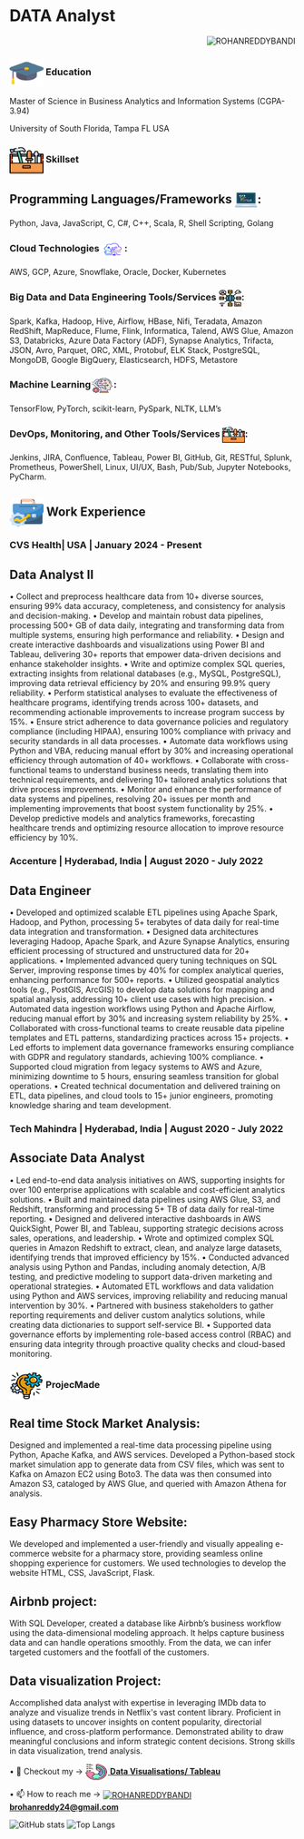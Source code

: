 # DATA Analyst

<p align="right"> <img src="https://komarev.com/ghpvc/?username=rohanreddy1&label=Profile%20views&color=0e75b6&style=flat" alt="ROHANREDDYBANDI" /> </p>

### <img align="center" src="assets/mortarboard.png" alt="ROHANREDDYBANDI" height="50" width="60" /> Education
Master of Science in Business Analytics and Information Systems (CGPA-3.94) 

University of South Florida, Tampa FL USA

### <img align="center" src="assets/tool-box.png" alt="ROHANREDDYBANDI" height="50" width="60" /> Skillset
## Programming Languages/Frameworks <img align="center" src="assets/programming.png" alt="ROHANREDDYBANDI" height="30" width="40" />:
Python, Java, JavaScript, C, C#, C++, Scala, R, Shell Scripting, Golang

### Cloud Technologies <img align="center" src="assets/cloud.png" alt="ROHANREDDYBANDI" height="30" width="40" />:
AWS, GCP, Azure, Snowflake, Oracle, Docker, Kubernetes

### Big Data and Data Engineering Tools/Services <img align="center" src="assets/big-data.png" alt="ROHANREDDYBANDI" height="30" width="40" />:
Spark, Kafka, Hadoop, Hive, Airflow, HBase, Nifi, Teradata, Amazon RedShift, MapReduce, Flume, Flink, Informatica, Talend, AWS Glue, Amazon S3, Databricks, Azure Data Factory (ADF), Synapse Analytics, Trifacta, JSON, Avro, Parquet, ORC, XML, Protobuf, ELK Stack, PostgreSQL, MongoDB, Google BigQuery, Elasticsearch, HDFS, Metastore

### Machine Learning<img align="center" src="assets/machine-learning.png" alt="ROHANREDDYBANDI" height="30" width="40" />:
TensorFlow, PyTorch, scikit-learn, PySpark, NLTK, LLM’s 

### DevOps, Monitoring, and Other Tools/Services <img align="center" src="assets/tool-box.png" alt="ROHANREDDYBANDI" height="30" width="40" />:
Jenkins, JIRA, Confluence, Tableau, Power BI, GitHub, Git, RESTful, Splunk, Prometheus, PowerShell, Linux, UI/UX, Bash, Pub/Sub, Jupyter Notebooks, PyCharm.</strong></p>

## <img align="center" src="assets/career.png" alt="ROHANREDDYBANDI" height="50" width="60" /> Work Experience

### CVS Health| USA | January  2024 - Present
## Data Analyst II
•	Collect and preprocess healthcare data from 10+ diverse sources, ensuring 99% data accuracy, completeness, and consistency for analysis and decision-making.
•	Develop and maintain robust data pipelines, processing 500+ GB of data daily, integrating and transforming data from multiple systems, ensuring high performance and reliability.
•	Design and create interactive dashboards and visualizations using Power BI and Tableau, delivering 30+ reports that empower data-driven decisions and enhance stakeholder insights.
•	Write and optimize complex SQL queries, extracting insights from relational databases (e.g., MySQL, PostgreSQL), improving data retrieval efficiency by 20% and ensuring 99.9% query reliability.
•	Perform statistical analyses to evaluate the effectiveness of healthcare programs, identifying trends across 100+ datasets, and recommending actionable improvements to increase program success by 15%.
•	Ensure strict adherence to data governance policies and regulatory compliance (including HIPAA), ensuring 100% compliance with privacy and security standards in all data processes.
•	Automate data workflows using Python and VBA, reducing manual effort by 30% and increasing operational efficiency through automation of 40+ workflows.
•	Collaborate with cross-functional teams to understand business needs, translating them into technical requirements, and delivering 10+ tailored analytics solutions that drive process improvements.
•	Monitor and enhance the performance of data systems and pipelines, resolving 20+ issues per month and implementing improvements that boost system functionality by 25%.
•	Develop predictive models and analytics frameworks, forecasting healthcare trends and optimizing resource allocation to improve resource efficiency by 10%.


### Accenture | Hyderabad, India | August 2020 - July 2022

## Data Engineer
•	Developed and optimized scalable ETL pipelines using Apache Spark, Hadoop, and Python, processing 5+ terabytes of data daily for real-time data integration and transformation.
•	Designed data architectures leveraging Hadoop, Apache Spark, and Azure Synapse Analytics, ensuring efficient processing of structured and unstructured data for 20+ applications.
•	Implemented advanced query tuning techniques on SQL Server, improving response times by 40% for complex analytical queries, enhancing performance for 500+ reports.
•	Utilized geospatial analytics tools (e.g., PostGIS, ArcGIS) to develop data solutions for mapping and spatial analysis, addressing 10+ client use cases with high precision.
•	Automated data ingestion workflows using Python and Apache Airflow, reducing manual effort by 30% and increasing system reliability by 25%.
•	Collaborated with cross-functional teams to create reusable data pipeline templates and ETL patterns, standardizing practices across 15+ projects.
•	Led efforts to implement data governance frameworks ensuring compliance with GDPR and regulatory standards, achieving 100% compliance.
•	Supported cloud migration from legacy systems to AWS and Azure, minimizing downtime to 5 hours, ensuring seamless transition for global operations.
•	Created technical documentation and delivered training on ETL, data pipelines, and cloud tools to 15+ junior engineers, promoting knowledge sharing and team development.

### Tech Mahindra | Hyderabad, India | August 2020 - July 2022

##  Associate Data Analyst 

•	Led end-to-end data analysis initiatives on AWS, supporting insights for over 100 enterprise applications with scalable and cost-efficient analytics solutions.
•	Built and maintained data pipelines using AWS Glue, S3, and Redshift, transforming and processing 5+ TB of data daily for real-time reporting.
•	Designed and delivered interactive dashboards in AWS QuickSight, Power BI, and Tableau, supporting strategic decisions across sales, operations, and leadership.
•	Wrote and optimized complex SQL queries in Amazon Redshift to extract, clean, and analyze large datasets, identifying trends that improved efficiency by 15%.
•	Conducted advanced analysis using Python and Pandas, including anomaly detection, A/B testing, and predictive modeling to support data-driven marketing and operational strategies.
•	Automated ETL workflows and data validation using Python and AWS services, improving reliability and reducing manual intervention by 30%.
•	Partnered with business stakeholders to gather reporting requirements and deliver custom analytics solutions, while creating data dictionaries to support self-service BI.
•	Supported data governance efforts by implementing role-based access control (RBAC) and ensuring data integrity through proactive quality checks and cloud-based monitoring.



### <img align="center" src="assets/project-management.png" alt="ROHANREDDYBANDI" height="50" width="60" /> ProjecMade 
## Real time Stock Market Analysis:
Designed and implemented a real-time data processing pipeline using Python, Apache Kafka, and AWS services. Developed a Python-based stock market simulation app to generate data from CSV files, which was sent to Kafka on Amazon EC2 using Boto3. The data was then consumed into Amazon S3, cataloged by AWS Glue, and queried with Amazon Athena for analysis.
## Easy Pharmacy Store Website: 
We developed and implemented a user-friendly and visually appealing e-commerce website for a pharmacy store, providing seamless online shopping experience for customers. We used technologies to develop the website HTML, CSS, JavaScript, Flask.
## Airbnb project:
With SQL Developer, created a database like Airbnb’s business workflow using the data-dimensional modeling approach. It helps capture business data and can handle operations smoothly. From the data, we can infer targeted customers and the footfall of the customers.
## Data visualization Project:
Accomplished data analyst with expertise in leveraging IMDb data to analyze and visualize trends in Netflix's vast content library. Proficient in using datasets to uncover insights on content popularity, directorial influence, and cross-platform performance. Demonstrated ability to draw meaningful conclusions and inform strategic content decisions. Strong skills in data visualization, trend analysis.

<p>&#x2022; 📝 Checkout my -> <a href="https://public.tableau.com/app/profile/rohan.reddy4614/vizzes"><img align="center" src="assets/visualisation.png" alt="ROHANREDDYBANDI" height="30" width="40" /> <strong>Data Visualisations/ Tableau</strong></a></p>

<p>&#x2022; 📫 How to reach me -> <a href="mailto:brohanreddy24@gmail.com"><img align="center" src="https://user-images.githubusercontent.com/56149197/218254506-dd38dc25-4dc9-4f24-be93-d05a7be9c3d6.png" alt="ROHANREDDYBANDI" height="30" width="40" /> <strong>brohanreddy24@gmail.com</strong></a></p>


![GitHub stats](https://github-readme-stats.vercel.app/api?username=rohanreddy1&show_icons=true&theme=tokyonight)
![Top Langs](https://github-readme-stats.vercel.app/api/top-langs/?username=rohanreddy1&theme=tokyonight)
